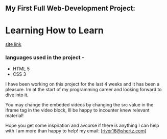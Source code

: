 ## My First Full Web-Development Project: 
# Learning How to Learn
[site link](https://rivershertz.github.io/web_project_1/index.html)
### languages used in the project -
* HTML 5
* CSS 3

I have been working on this project for the last 4 weeks and it has been a pleasure. Im at the start of my programming career and looking forward to dive into it.

You may change the embeded videos by changing the src value in the iframe tag in the video block, Ill be happy to incounter knew relevant material!

Hope you get some inspiration and avcorse if there is anything I can help with I am more than happy to help!
my email: [river16@shertz.com]
